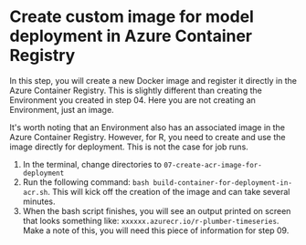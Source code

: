 # Create custom image for model deployment in Azure Container Registry

In this step, you will create a new Docker image and register it directly in the Azure Container Registry. This is slightly different than creating the Environment you created in step 04. Here you are not creating an Environment, just an image.

It's worth noting that an Environment also has an associated image in the Azure Container Registry. However, for R, you need to create and use the image directly for deployment. This is not the case for job runs.

1. In the terminal, change directories to `07-create-acr-image-for-deployment`
1. Run the following command: `bash build-container-for-deployment-in-acr.sh`. This will kick off the creation of the image and can take several minutes. 
1. When the bash script finishes, you will see an output printed on screen that looks something like: `xxxxxx.azurecr.io/r-plumber-timeseries`. Make a note of this, you will need this piece of information for step 09.

